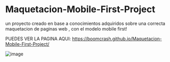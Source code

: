 # Maquetacion-Mobile-First-Project
un proyecto creado en base a conocimientos adquiridos sobre una correcta maquetacion de paginas web , con el modelo mobile first!

PUEDES VER LA PAGINA AQUI: https://boomcrash.github.io/Maquetacion-Mobile-First-Project/

![image](https://user-images.githubusercontent.com/64045193/182504443-605e0eff-8cc6-40a8-8abb-72ab751a4634.png)
